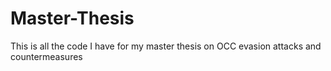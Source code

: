 # Master-Thesis
This is all the code I have for my master thesis on OCC evasion attacks and countermeasures
